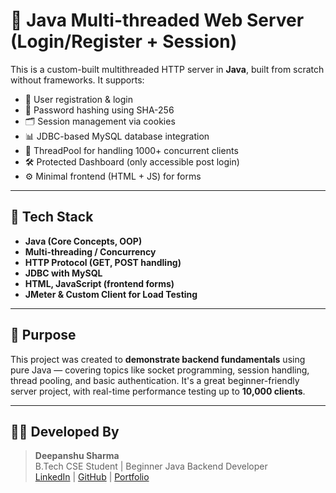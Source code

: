# 🧠 Java Multi-threaded Web Server (Login/Register + Session)

This is a custom-built multithreaded HTTP server in **Java**, built from scratch without frameworks. It supports:

- 📝 User registration & login
- 🔐 Password hashing using SHA-256
- 🗂️ Session management via cookies
- 📊 JDBC-based MySQL database integration
- 🧵 ThreadPool for handling 1000+ concurrent clients
- 🛠️ Protected Dashboard (only accessible post login)
- ⚙️ Minimal frontend (HTML + JS) for forms

---

## 🚀 Tech Stack

- **Java (Core Concepts, OOP)**
- **Multi-threading / Concurrency**
- **HTTP Protocol (GET, POST handling)**
- **JDBC with MySQL**
- **HTML, JavaScript (frontend forms)**
- **JMeter & Custom Client for Load Testing**

---

## 🎯 Purpose

This project was created to **demonstrate backend fundamentals** using pure Java — covering topics like socket programming, session handling, thread pooling, and basic authentication. It's a great beginner-friendly server project, with real-time performance testing up to **10,000 clients**.

---

## 👨‍💻 Developed By

> **Deepanshu Sharma**  
> B.Tech CSE Student | Beginner Java Backend Developer  
> [LinkedIn](#) | [GitHub](#) | [Portfolio](#)
